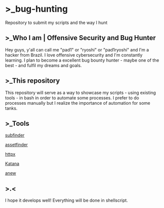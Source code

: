 # >_bug-hunting
Repository to submit my scripts and the way I hunt

## >_Who I am | Offensive Security and Bug Hunter
Hey guys, y'all can call me "pad1" or "ryoshi" or "pad1ryoshi" and I'm a hacker from Brazil. I love offensive cybersecurity and I'm constantly learning. I plan to become a excellent bug bounty hunter - maybe one of the best - and fulfil my dreams and goals.

## >_This repository
This repository will serve as a way to showcase my scripts - using existing tools - in bash in order to automate some processes. I prefer to do processes manually but I realize the importance of automation for some tanks.

## >_Tools
[subfinder](https://github.com/projectdiscovery/subfinder)

[assetfinder](https://github.com/tomnomnom/assetfinder)

[httpx](https://github.com/projectdiscovery/httpx)

[Katana](https://github.com/projectdiscovery/katana)

[anew](https://github.com/tomnomnom/anew)

## >.<
I hope it develops well! Everything will be done in shellscript.
